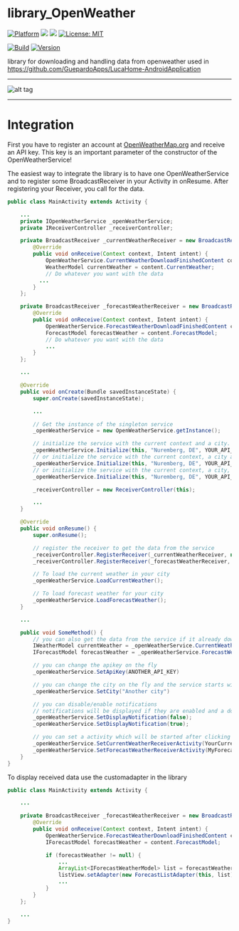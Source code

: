 # library_OpenWeather

[![Platform](https://img.shields.io/badge/platform-Android-blue.svg)](https://www.android.com)
<a target="_blank" href="https://www.paypal.me/GuepardoApps" title="Donate using PayPal"><img src="https://img.shields.io/badge/paypal-donate-blue.svg" /></a>
<a target="_blank" href="https://android-arsenal.com/api?level=21" title="API21+"><img src="https://img.shields.io/badge/API-21+-blue.svg" /></a>
[![License: MIT](https://img.shields.io/badge/License-MIT-blue.svg)](https://opensource.org/licenses/MIT)

[![Build](https://img.shields.io/badge/build-passing-green.svg)](https://github.com/GuepardoApps/library_OpenWeather)
[![Version](https://img.shields.io/badge/version-v1.0.0.180210-blue.svg)](https://github.com/GuepardoApps/library_OpenWeather)

library for downloading and handling data from openweather
used in https://github.com/GuepardoApps/LucaHome-AndroidApplication

---

![alt tag](https://github.com/GuepardoApps/library_OpenWeather/blob/master/screenshots/example_usage.png)

---

# Integration

First you have to register an account at [OpenWeatherMap.org](http://www.openweathermap.org/) and receive an API key.
This key is an important parameter of the constructor of the OpenWeatherService!

The easiest way to integrate the library is to have one OpenWeatherService and to register some BroadcastReceiver in your Activity in onResume.
After registering your Receiver, you call for the data.

```java
public class MainActivity extends Activity {

	...
	private IOpenWeatherService _openWeatherService;
	private IReceiverController _receiverController;

	private BroadcastReceiver _currentWeatherReceiver = new BroadcastReceiver() {
		@Override
		public void onReceive(Context context, Intent intent) {
			OpenWeatherService.CurrentWeatherDownloadFinishedContent content = (OpenWeatherService.CurrentWeatherDownloadFinishedContent) intent.getSerializableExtra(OpenWeatherService.CurrentWeatherDownloadFinishedBundle);
			WeatherModel currentWeather = content.CurrentWeather;
			// Do whatever you want with the data
		  ...
		}
	};

	private BroadcastReceiver _forecastWeatherReceiver = new BroadcastReceiver() {
		@Override
		public void onReceive(Context context, Intent intent) {
			OpenWeatherService.ForecastWeatherDownloadFinishedContent content = (OpenWeatherService.ForecastWeatherDownloadFinishedContent) intent.getSerializableExtra(OpenWeatherService.ForecastWeatherDownloadFinishedBundle);
			ForecastModel forecastWeather = content.ForecastModel;
			// Do whatever you want with the data
			...
		}
	};

	...

	@Override
	public void onCreate(Bundle savedInstanceState) {
		super.onCreate(savedInstanceState);

		...

		// Get the instance of the singleton service
		_openWeatherService = new OpenWeatherService.getInstance();

		// initialize the service with the current context and a city. Please replace YOUR_API_KEY with your personal key!
		_openWeatherService.Initialize(this, "Nuremberg, DE", YOUR_API_KEY);
		// or initialize the service with the current context, a city and the enable/disable for notifications, changing the launcher wallpaper and enable for automatic data reload and timeout (in ms). Please replace YOUR_API_KEY with your personal key!
		_openWeatherService.Initialize(this, "Nuremberg, DE", YOUR_API_KEY, true, true, true, true, 5 * 60 * 1000);
		// or initialize the service with the current context, a city, the enable/disable for notifications and activities which will be started after clicking on the notifications. Please replace YOUR_API_KEY with your personal key!
		_openWeatherService.Initialize(this, "Nuremberg, DE", YOUR_API_KEY, true, true, YourCurrentWeatherActiviy.class, MyForecastActiviy.class, true, true, 5 * 60 * 1000);

		_receiverController = new ReceiverController(this);

		...
	}

	@Override
	public void onResume() {
		super.onResume();

		// register the receiver to get the data from the service
		_receiverController.RegisterReceiver(_currentWeatherReceiver, new String[]{IOpenWeatherService.CurrentWeatherDownloadFinishedBroadcast});
		_receiverController.RegisterReceiver(_forecastWeatherReceiver, new String[]{IOpenWeatherService.ForecastWeatherDownloadFinishedBroadcast});

		// To load the current weather in your city
		_openWeatherService.LoadCurrentWeather();

		// To load forecast weather for your city
		_openWeatherService.LoadForecastWeather();
	}

	...

	public void SomeMethod() {
		// you can also get the data from the service if it already downloaded it
		IWeatherModel currentWeather = _openWeatherService.CurrentWeather()
		IForecastModel forecastWeather = _openWeatherService.ForecastWeather()

		// you can change the apikey on the fly
		_openWeatherService.SetApiKey(ANOTHER_API_KEY)

		// you can change the city on the fly and the service starts with the download for the city as it was set
		_openWeatherService.SetCity("Another city")

		// you can disable/enable notifications
		// notifications will be displayed if they are enabled and a download was finished
		_openWeatherService.SetDisplayNotification(false);
		_openWeatherService.SetDisplayNotification(true);

		// you can set a activity which will be started after clicking on a notifications
		_openWeatherService.SetCurrentWeatherReceiverActivity(YourCurrentWeatherActiviy.class);
		_openWeatherService.SetForecastWeatherReceiverActivity(MyForecastActiviy.class);
	}
}
```

To display received data use the customadapter in the library

```java
public class MainActivity extends Activity {

	...

	private BroadcastReceiver _forecastWeatherReceiver = new BroadcastReceiver() {
		@Override
		public void onReceive(Context context, Intent intent) {
			OpenWeatherService.ForecastWeatherDownloadFinishedContent content = (OpenWeatherService.ForecastWeatherDownloadFinishedContent) intent.getSerializableExtra(OpenWeatherService.ForecastWeatherDownloadFinishedBundle);
			IForecastModel forecastWeather = content.ForecastModel;

			if (forecastWeather != null) {
				...
				ArrayList<IForecastWeatherModel> list = forecastWeather.GetList();
				listView.setAdapter(new ForecastListAdapter(this, list));
				...
			}
		}
	};

	...
}
```
